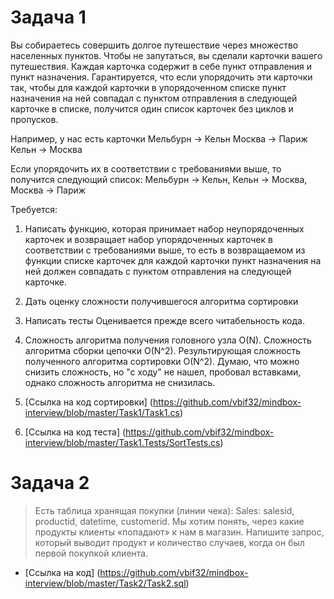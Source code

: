 # Задача 1
Вы собираетесь совершить долгое путешествие через множество населенных пунктов. Чтобы не запутаться, вы сделали карточки вашего путешествия. Каждая карточка содержит в себе пункт отправления и пункт назначения.
Гарантируется, что если упорядочить эти карточки так, чтобы для каждой карточки в упорядоченном списке пункт назначения на ней совпадал с пунктом отправления в следующей карточке в списке, получится один список карточек без циклов и пропусков.

Например, у нас есть карточки
Мельбурн → Кельн
Москва → Париж
Кельн → Москва

Если упорядочить их в соответствии с требованиями выше, то получится следующий список:
Мельбурн → Кельн, Кельн → Москва, Москва → Париж

Требуется:
1. Написать функцию, которая принимает набор неупорядоченных карточек и возвращает набор упорядоченных карточек в соответствии с требованиями выше, то есть в возвращаемом из функции списке карточек для каждой карточки пункт назначения на ней должен совпадать с пунктом отправления на следующей карточке.
2. Дать оценку сложности получившегося алгоритма сортировки
3. Написать тесты 
Оценивается прежде всего читабельность кода.

1. Сложность алгоритма получения головного узла O(N). Сложность алгоритма сборки цепочки O(N^2). Результирующая сложность полученного алгоритма сортировки O(N^2). Думаю, что можно снизить сложность, но "с ходу" не нашел, пробовал вставками, однако сложность алгоритма не снизилась.
2. [Ссылка на код сортировки] (https://github.com/vbif32/mindbox-interview/blob/master/Task1/Task1.cs)
2. [Ссылка на код теста] (https://github.com/vbif32/mindbox-interview/blob/master/Task1.Tests/SortTests.cs)


# Задача 2
> Есть таблица хранящая покупки (линии чека): Sales: salesid, productid, datetime, customerid. Мы хотим понять, через какие продукты клиенты «попадают» к нам в магазин. Напишите запрос, который выводит продукт и количество случаев, когда он был первой покупкой клиента.

* [Ссылка на код] (https://github.com/vbif32/mindbox-interview/blob/master/Task2/Task2.sql)
